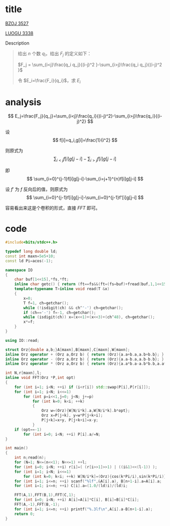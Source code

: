 # title

[BZOJ 3527](https://lydsy.com/JudgeOnline/problem.php?id=3527)

[LUOGU 3338](https://www.luogu.org/problem/P3338)

Description

>给出 $n$ 个数 $q_i$，给出 $F_j$ 的定义如下：
>
>$F_j = \sum_{i<j}\frac{q_i q_j}{(i-j)^2 }-\sum_{i>j}\frac{q_i q_j}{(i-j)^2 }$
>
>令 $E_i=\frac{F_i}{q_i}$，求 $E_i$

# analysis

$$
E_j=\frac{F_j}{q_j}=\sum_{i<j}\frac{q_i}{(i-j)^2}-\sum_{i>j}\frac{q_i}{(i-j)^2}
$$



设
$$
f[i]=q_i,g[i]=\frac{1}{i^2}
$$


则原式为
$$
\sum_{i<j}f[i]g[j-i]-\sum_{i>j}f[i]g[j-i]
$$


即
$$
\sum_{i=0}^{j-1}f[i]g[j-i]-\sum_{i=j+1}^{n}f[i]g[j-i]
$$


设 $f'$ 为 $f$ 反向后的值，则原式为
$$
\sum_{i=0}^{j-1}f[i]g[j-i]-\sum_{i=0}^{j-1}f'[i]g[j-i]
$$


容易看出来这是个卷积的形式，直接 $FFT$ 即可。

# code

```cpp
#include<bits/stdc++.h>

typedef long double ld;
const int maxn=5e5+10;
const ld Pi=acos(-1);

namespace IO
{
	char buf[1<<15],*fs,*ft;
	inline char getc() { return (ft==fs&&(ft=(fs=buf)+fread(buf,1,1<<15,stdin),ft==fs))?0:*fs++; }
	template<typename T>inline void read(T &x)
	{
		x=0;
		T f=1, ch=getchar();
		while (!isdigit(ch) && ch^'-') ch=getchar();
		if (ch=='-') f=-1, ch=getchar();
		while (isdigit(ch)) x=(x<<1)+(x<<3)+(ch^48), ch=getchar();
		x*=f;
	}
}

using IO::read;

struct Orz{double a,b;}A[maxn],B[maxn],C[maxn],W[maxn];
inline Orz operator + (Orz a,Orz b) { return (Orz){a.a+b.a,a.b+b.b}; }
inline Orz operator - (Orz a,Orz b) { return (Orz){a.a-b.a,a.b-b.b}; }
inline Orz operator * (Orz a,Orz b) { return (Orz){a.a*b.a-a.b*b.b,a.a*b.b+a.b*b.a}; }

int N,r[maxn],l;
inline void FFT(Orz *P,int opt)
{
	for (int i=1; i<N; ++i) if (i<r[i]) std::swap(P[i],P[r[i]]);
	for (int i=1; i<N; i<<=1)
		for (int p=i<<1,j=0; j<N; j+=p)
			for (int k=0; k<i; ++k)
			{
				Orz w=(Orz){W[N/i*k].a,W[N/i*k].b*opt};
                Orz x=P[j+k], y=w*P[j+k+i];
                P[j+k]=x+y, P[j+k+i]=x-y;
			}
	if (opt==-1)
		for (int i=0; i<N; ++i) P[i].a/=N;
}

int main()
{
	int n;read(n);
	for (N=1; N<=(n<<1); N<<=1) ++l;
	for (int i=0; i<N; ++i) r[i]=( (r[i>>1]>>1) | ((i&1)<<(l-1)) );
	for (int i=1; i<N; i<<=1)
        for (int k=0; k<i; ++k) W[N/i*k]=(Orz){cos(k*Pi/i),sin(k*Pi/i)};
	for (int i=1; i<=n; ++i) scanf("%lf",&A[i].a), B[n+1-i].a=A[i].a;
	for (int i=1; i<=n; ++i) C[i].a=(1.0/(ld)i)/(ld)i;

	FFT(A,1),FFT(B,1),FFT(C,1);
	for (int i=0; i<N; ++i) A[i]=A[i]*C[i], B[i]=B[i]*C[i];
	FFT(A,-1),FFT(B,-1);
	for (int i=1; i<=n; ++i) printf("%.3lf\n",A[i].a-B[n+1-i].a);
	return 0;
}
```